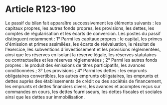 # Article R123-190

Le passif du bilan fait apparaître successivement les éléments suivants : les capitaux propres, les autres fonds propres, les provisions, les dettes, les comptes de régularisation et les écarts de conversion. Les postes du passif distinguent notamment : 1° Parmi les capitaux propres : le capital, les primes d'émission et primes assimilées, les écarts de réévaluation, le résultat de l'exercice, les subventions d'investissement et les provisions réglementées, ainsi que les réserves en isolant la réserve légale, les réserves statutaires ou contractuelles et les réserves réglementées ; 2° Parmi les autres fonds propres : le produit des émissions de titres participatifs, les avances conditionnées ; 3° Les provisions ; 4° Parmi les dettes : les emprunts obligataires convertibles, les autres emprunts obligataires, les emprunts et dettes auprès des  établissements de crédit ou des sociétés de financement, les emprunts et dettes financiers divers, les avances et acomptes reçus sur commandes en cours, les dettes fournisseurs, les dettes fiscales et sociales ainsi que les dettes sur immobilisation.